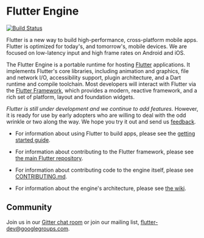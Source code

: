 Flutter Engine
==============
[![Build Status](https://travis-ci.org/flutter/engine.svg)](https://travis-ci.org/flutter/engine)

Flutter is a new way to build high-performance, cross-platform mobile apps.
Flutter is optimized for today's, and tomorrow's, mobile devices. We are
focused on low-latency input and high frame rates on Android and iOS.

The Flutter Engine is a portable runtime for hosting
[Flutter](https://flutter.io) applications.  It implements Flutter's core
libraries, including animation and graphics, file and network I/O,
accessibility support, plugin architecture, and a Dart runtime and compile
toolchain. Most developers will interact with Flutter via the [Flutter
Framework](https://github.com/flutter/flutter), which provides a modern,
reactive framework, and a rich set of platform, layout and foundation widgets.


_Flutter is still under development and we continue to add 
features._ However, it is ready for use by early adopters who are willing to deal
with the odd wrinkle or two along the way.  We hope you try it out and send
us [feedback](mailto:flutter-dev@googlegroups.com).

 - For information about using Flutter to build apps, please see
   the [getting started guide](https://flutter.io/getting-started/).

 - For information about contributing to the Flutter framework, please see
   [the main Flutter repository](https://github.com/flutter/flutter/blob/master/CONTRIBUTING.md).

 - For information about contributing code to the engine itself, please see
   [CONTRIBUTING.md](CONTRIBUTING.md).
   
 - For information about the engine's architecture, please see
   [the wiki](https://github.com/flutter/engine/wiki).

Community
---------

Join us in our [Gitter chat room](https://gitter.im/flutter/flutter) or join our mailing list,
[flutter-dev@googlegroups.com](https://groups.google.com/forum/#!forum/flutter-dev).

